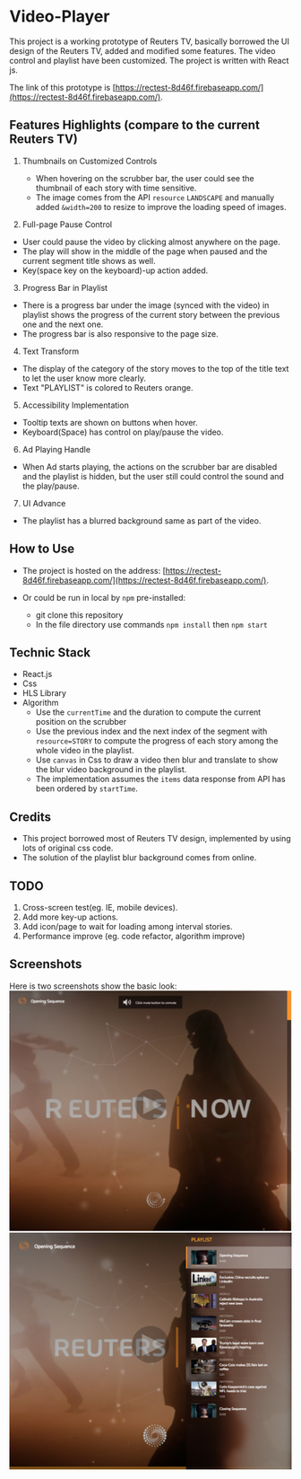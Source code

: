 
# Video-Player
This project is a working prototype of Reuters TV, basically borrowed the UI design of the Reuters TV, added and modified some features. The video control and playlist have been customized. The project is written with React js.

The link of this prototype is [https://rectest-8d46f.firebaseapp.com/](https://rectest-8d46f.firebaseapp.com/).

## Features Highlights (compare to the current Reuters TV)

1. Thumbnails on Customized Controls
   * When hovering on the scrubber bar, the user could see the thumbnail of each story with time sensitive.
   * The image comes from the API `resource` `LANDSCAPE` and manually added `&width=200` to resize to improve the loading speed of images.

2. Full-page Pause Control
  * User could pause the video by clicking almost anywhere on the page.
  * The play will show in the middle of the page when paused and the current segment title shows as well.
  * Key(space key on the keyboard)-up action added.

3. Progress Bar in Playlist
  * There is a progress bar under the image (synced with the video) in playlist shows the progress of the current story between the previous one and the next one. 
  * The progress bar is also responsive to the page size.

4. Text Transform
  * The display of the category of the story moves to the top of the title text to let the user know more clearly.
  * Text "PLAYLIST" is colored to Reuters orange.

5. Accessibility Implementation
  * Tooltip texts are shown on buttons when hover.
  * Keyboard(Space) has control on play/pause the video.

6. Ad Playing Handle 
  * When Ad starts playing, the actions on the scrubber bar are disabled and the playlist is hidden, but the user still could control the sound and the play/pause.

7. UI Advance
  * The playlist has a blurred background same as part of the video.

## How to Use

* The project is hosted on the address: [https://rectest-8d46f.firebaseapp.com/](https://rectest-8d46f.firebaseapp.com/).

* Or could be run in local by `npm` pre-installed: 
  * git clone this repository
  * In the file directory use commands `npm install` then
  `npm start`

## Technic Stack

* React.js
* Css
* HLS Library
* Algorithm
  * Use the `currentTime` and the duration to compute the current position on the scrubber
  * Use the previous index and the next index of the segment with `resource=STORY` to compute the progress of each story among the whole video in the playlist.
  * Use `canvas` in Css to draw a video then blur and translate to show the blur video background in the playlist.
  * The implementation assumes the `items` data response from API has been ordered by `startTime`.

## Credits
* This project borrowed most of Reuters TV design, implemented by using lots of original css code.
* The solution of the playlist blur background comes from online.

## TODO
1. Cross-screen test(eg. IE, mobile devices).
2. Add more key-up actions.
3. Add icon/page to wait for loading among interval stories.
4. Performance improve (eg. code refactor, algorithm improve)

## Screenshots
Here is two screenshots show the basic look:
![screen](/public/images/img1.png)
![Playlist](/public/images/img2.png)
